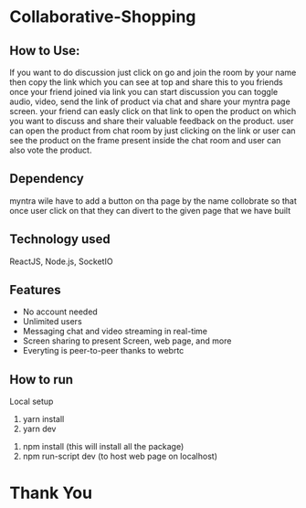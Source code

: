 # Collaborative-Shopping

## How to Use: 
If you want to do discussion just click on go and join the room by your name then copy the link which you can see at top and share this to you friends once your friend joined via link you can start discussion 
you can toggle audio, video, send the link of product via chat and share your myntra page screen. your friend can easly click on that link to open the product on which you want to discuss and share their valuable feedback on the product.
user can open the product from chat room by just clicking on the link or user can see the product on the frame present inside the chat room and user can also vote the product.
## Dependency 
myntra wile have to add a button on tha page by the name collobrate so that once user click on that they can divert to the given page that we have built

## Technology used

ReactJS, Node.js, SocketIO

## Features
- No account needed
- Unlimited users
- Messaging chat and video streaming in real-time
- Screen sharing to present Screen, web page, and more
- Everyting is peer-to-peer thanks to webrtc

## How to run

Local setup
1. yarn install
2. yarn dev
1) npm install (this will install all the package)
2) npm run-script dev (to host web page on localhost)

# Thank You
